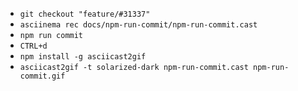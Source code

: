 - `git checkout "feature/#31337"`
- `asciinema rec docs/npm-run-commit/npm-run-commit.cast`
- `npm run commit`
- `CTRL+d`
- `npm install -g asciicast2gif`
- `asciicast2gif -t solarized-dark npm-run-commit.cast npm-run-commit.gif`
